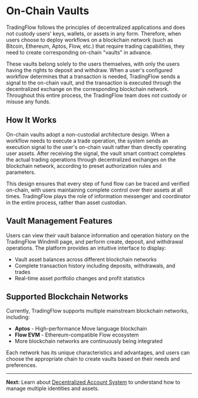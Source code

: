 # On-Chain Vaults

TradingFlow follows the principles of decentralized applications and does not custody users' keys, wallets, or assets in any form. Therefore, when users choose to deploy workflows on a blockchain network (such as Bitcoin, Ethereum, Aptos, Flow, etc.) that require trading capabilities, they need to create corresponding on-chain "vaults" in advance.

These vaults belong solely to the users themselves, with only the users having the rights to deposit and withdraw. When a user's configured workflow determines that a transaction is needed, TradingFlow sends a signal to the on-chain vault, and the transaction is executed through the decentralized exchange on the corresponding blockchain network. Throughout this entire process, the TradingFlow team does not custody or misuse any funds.

## How It Works

On-chain vaults adopt a non-custodial architecture design. When a workflow needs to execute a trade operation, the system sends an execution signal to the user's on-chain vault rather than directly operating user assets. After receiving the signal, the vault smart contract completes the actual trading operations through decentralized exchanges on the blockchain network, according to preset authorization rules and parameters.

This design ensures that every step of fund flow can be traced and verified on-chain, with users maintaining complete control over their assets at all times. TradingFlow plays the role of information messenger and coordinator in the entire process, rather than asset custodian.

## Vault Management Features

Users can view their vault balance information and operation history on the TradingFlow Windmill page, and perform create, deposit, and withdrawal operations. The platform provides an intuitive interface to display:

- Vault asset balances across different blockchain networks
- Complete transaction history including deposits, withdrawals, and trades
- Real-time asset portfolio changes and profit statistics

## Supported Blockchain Networks

Currently, TradingFlow supports multiple mainstream blockchain networks, including:

- **Aptos** - High-performance Move language blockchain
- **Flow EVM** - Ethereum-compatible Flow ecosystem
- More blockchain networks are continuously being integrated

Each network has its unique characteristics and advantages, and users can choose the appropriate chain to create vaults based on their needs and preferences.

---

**Next:** Learn about [Decentralized Account System](decentralized-account-system.md) to understand how to manage multiple identities and assets.
